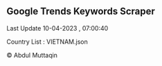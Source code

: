 

## Google Trends Keywords Scraper 
 
Last Update 10-04-2023 , 07:00:40

Country List :
VIETNAM.json



© Abdul Muttaqin 
